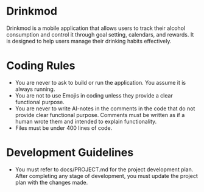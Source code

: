 # Drinkmod

Drinkmod is a mobile application that allows users to track their alcohol consumption and control it through goal setting, calendars, and rewards. It is designed to help users manage their drinking habits effectively.

# Coding Rules
- You are never to ask to build or run the application. You assume it is always running.
- You are not to use Emojis in coding unless they provide a clear functional purpose.
- You are never to write AI-notes in the comments in the code that do not provide clear functional purpose. Comments must be written as if a human wrote them and intended to explain functionality.
- Files must be under 400 lines of code.

# Development Guidelines
- You must refer to docs/PROJECT.md for the project development plan. After completing any stage of development, you must update the project plan with the changes made.